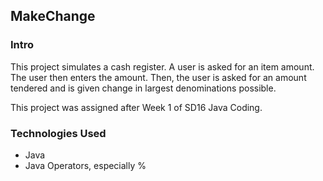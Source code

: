 ## MakeChange

### Intro
This project simulates a cash register. A user is asked for an item amount. The user then enters the amount. Then, the user is asked for an amount tendered and is given change in largest denominations possible.

This project was assigned after Week 1 of SD16 Java Coding.

### Technologies Used
* Java
* Java Operators, especially %
